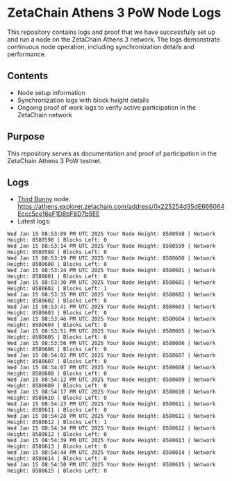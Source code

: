 # ZetaChain Athens 3 PoW Node Logs
This repository contains logs and proof that we have successfully set up and run a node on the ZetaChain Athens 3 network. The logs demonstrate continuous node operation, including synchronization details and performance.

## Contents
- Node setup information
- Synchronization logs with block height details
- Ongoing proof of work logs to verify active participation in the ZetaChain network

## Purpose
This repository serves as documentation and proof of participation in the ZetaChain Athens 3 PoW testnet.

## Logs

- [Third Bunny](https://thirdbunny.xyz/) node: https://athens.explorer.zetachain.com/address/0x225254d35dE666064Eccc5ce16eF1D8bF8D7b5EE
- Latest logs:
```
Wed Jan 15 08:53:09 PM UTC 2025 Your Node Height: 8580598 | Network Height: 8580598 | Blocks Left: 0
Wed Jan 15 08:53:14 PM UTC 2025 Your Node Height: 8580599 | Network Height: 8580599 | Blocks Left: 0
Wed Jan 15 08:53:19 PM UTC 2025 Your Node Height: 8580600 | Network Height: 8580600 | Blocks Left: 0
Wed Jan 15 08:53:24 PM UTC 2025 Your Node Height: 8580601 | Network Height: 8580601 | Blocks Left: 0
Wed Jan 15 08:53:30 PM UTC 2025 Your Node Height: 8580601 | Network Height: 8580602 | Blocks Left: 1
Wed Jan 15 08:53:35 PM UTC 2025 Your Node Height: 8580602 | Network Height: 8580602 | Blocks Left: 0
Wed Jan 15 08:53:41 PM UTC 2025 Your Node Height: 8580603 | Network Height: 8580603 | Blocks Left: 0
Wed Jan 15 08:53:46 PM UTC 2025 Your Node Height: 8580604 | Network Height: 8580604 | Blocks Left: 0
Wed Jan 15 08:53:51 PM UTC 2025 Your Node Height: 8580605 | Network Height: 8580605 | Blocks Left: 0
Wed Jan 15 08:53:56 PM UTC 2025 Your Node Height: 8580606 | Network Height: 8580606 | Blocks Left: 0
Wed Jan 15 08:54:02 PM UTC 2025 Your Node Height: 8580607 | Network Height: 8580607 | Blocks Left: 0
Wed Jan 15 08:54:07 PM UTC 2025 Your Node Height: 8580608 | Network Height: 8580608 | Blocks Left: 0
Wed Jan 15 08:54:12 PM UTC 2025 Your Node Height: 8580609 | Network Height: 8580609 | Blocks Left: 0
Wed Jan 15 08:54:17 PM UTC 2025 Your Node Height: 8580610 | Network Height: 8580610 | Blocks Left: 0
Wed Jan 15 08:54:23 PM UTC 2025 Your Node Height: 8580611 | Network Height: 8580611 | Blocks Left: 0
Wed Jan 15 08:54:28 PM UTC 2025 Your Node Height: 8580611 | Network Height: 8580612 | Blocks Left: 1
Wed Jan 15 08:54:34 PM UTC 2025 Your Node Height: 8580612 | Network Height: 8580612 | Blocks Left: 0
Wed Jan 15 08:54:39 PM UTC 2025 Your Node Height: 8580613 | Network Height: 8580613 | Blocks Left: 0
Wed Jan 15 08:54:44 PM UTC 2025 Your Node Height: 8580614 | Network Height: 8580614 | Blocks Left: 0
Wed Jan 15 08:54:50 PM UTC 2025 Your Node Height: 8580615 | Network Height: 8580615 | Blocks Left: 0
```
